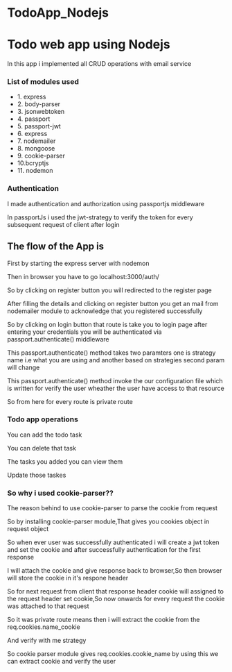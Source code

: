 # TodoApp_Nodejs
<h1>Todo web app using Nodejs</h1>
<p>In this app i implemented all CRUD operations with email service</p>
<h3>List of modules used</h3>
<ul>
  <li>1. express</li>
  <li>2. body-parser</li>
  <li>3. jsonwebtoken</li>
  <li>4. passport</li>
  <li>5. passport-jwt</li>
  <li>6. express</li>
  <li>7. nodemailer</li>
  <li>8. mongoose</li>
  <li>9. cookie-parser</li>
  <li>10.bcryptjs</li>
  <li>11. nodemon</li>
</ul>
<h3>Authentication</h3>
<p>I made authentication and authorization using passportjs middleware</p>
<p>In passportJs i used the jwt-strategy to verify the token for every subsequent request of client after login</p>
<h2>The flow of the App is</h2>
<p>First by starting the express server with nodemon</p>
<p>Then in browser you have to go localhost:3000/auth/</p>
<p>So by clicking on register button you will redirected to the register page</p>
<p>After filling the details and clicking on register button you get an mail from nodemailer module to acknowledge that you registered successfully</p>
<p>So by clicking on login button that route is take you to login page after entering your credentials you will be authenticated via passport.authenticate() middleware</p>
<p>This passport.authenticate() method takes two paramters one is strategy name i.e what you are using and another based on strategies second param will change</p>
<p>This passport.authenticate() method invoke the our configuration file which is written for verify the user wheather the user have access to that resource</p>
<p>So from here for every route is private route</p>
<h3>Todo app operations</h3>
<p>You can add the todo task</p>
<p>You can delete that task</p>
<p>The tasks you added you can view them</p>
<p>Update those taskes</p>
<h3>So why i used cookie-parser??</h3>
<p>The reason behind to use cookie-parser to parse the cookie from request</p>
<p>So by installing cookie-parser module,That gives you cookies object in request object</p>
<p>So when ever user was successfully authenticated i will create a jwt token and set the cookie and after successfully authentication for the first response</p>
<p>I will attach the cookie and give response back to browser,So then browser will store the cookie in it's respone header</p>
<p>So for next request from client that response header cookie will assigned to the request header set cookie,So now onwards for every request the cookie was attached to that request</p>
<p>So it was private route means then i will extract the cookie from the req.cookies.name_cookie</p>
<p>And verify with me strategy</p>
<p>So cookie parser module gives req.cookies.cookie_name by using this we can extract cookie and verify the user</p>


